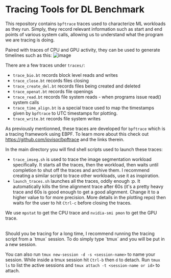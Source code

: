 # Tracing Tools for DL Benchmark

This repository contains `bpftrace` traces used to characterize ML workloads as they run. Simply, they record relevant information such as start and end points of various system calls, allowing us to understand what the program we are tracing is doing. 

Paired with traces of CPU and GPU activity, they can be used to generate timelines such as this:
![image](assets/4gpus_1xRAM.png)

There are a few traces under `traces/`:
- `trace_bio.bt` records block level reads and writes 
- `trace_close.bt` records files closing 
- `trace_create_del.bt` records files being created and deleted
- `trace_openat.bt` records file openings
- `trace_read.bt` records file system reads - when programs issue read() system calls
- `trace_time_align.bt` is a special trace used to map the timestamps given by `bpftrace` to UTC timestamps for plotting.
- `trace_write.bt` records file system writes

As previously mentionned, these traces are developed for `bpftrace` which is a tracing framework using EBPF. To learn more about this check out https://github.com/iovisor/bpftrace and the links therein.

In the main directory you will find shell scripts used to launch these traces:
- `trace_imseg.sh` is used to trace the image segmentation workload specifically. It starts all the traces, then the workload, then waits until completion to shut off the traces and archive them. I recommend creating a similar script to trace other workloads, use it as inspiration.
- `launch_traces.sh` launches all the traces, oddly enough :p. It automatically kills the time alignment trace after 60s (it's a pretty heavy trace and 60s is good enough to get a good alignment. Change it to a higher value to for more precision. More details in the plotting repo) then waits for the user to hit `Ctrl-c` before closing the traces.

We use `mpstat` to get the CPU trace and `nvidia-smi pmon` to get the GPU trace.

<br>
Should you be tracing for a long time, I recommend running the tracing script from a `tmux` session. To do simply type `tmux` and you will be put in a new session. 

You can also run `tmux new-session -d -s <session-name>` to name your session. While inside a tmux session hit `Ctrl-b` then `d` to detach. Run `tmux ls` to list the active sessions and `tmux attach -t <session-name or id>` to attach.